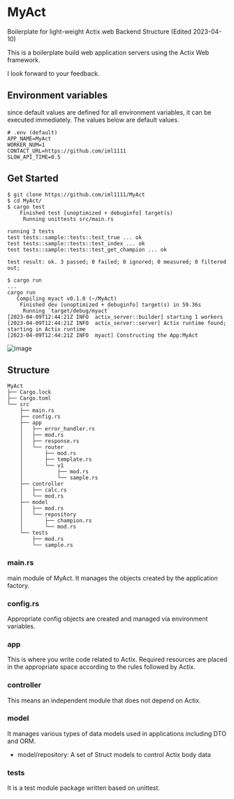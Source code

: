 # MyAct
Boilerplate for light-weight Actix web Backend Structure (Edited 2023-04-10)

This is a boilerplate build web application servers using the Actix Web framework.

I look forward to your feedback.

## Environment variables
since default values are defined for all environment variables, it can be executed immediately. The values below are default values.
```shell
# .env (default)
APP_NAME=MyAct
WORKER_NUM=1
CONTACT_URL=https://github.com/iml1111
SLOW_API_TIME=0.5
```

## Get Started
```shell
$ git clone https://github.com/iml1111/MyAct
$ cd MyAct/
$ cargo test
    Finished test [unoptimized + debuginfo] target(s)
     Running unittests src/main.rs 

running 3 tests
test tests::sample::tests::test_true ... ok
test tests::sample::tests::test_index ... ok
test tests::sample::tests::test_get_champion ... ok

test result: ok. 3 passed; 0 failed; 0 ignored; 0 measured; 0 filtered out;

$ cargo run
...
cargo run
   Compiling myact v0.1.0 (~/MyAct)
    Finished dev [unoptimized + debuginfo] target(s) in 59.36s
     Running `target/debug/myact`
[2023-04-09T12:44:21Z INFO  actix_server::builder] starting 1 workers
[2023-04-09T12:44:21Z INFO  actix_server::server] Actix runtime found; starting in Actix runtime
[2023-04-09T12:44:21Z INFO  myact] Constructing the App:MyAct
```
![image](https://user-images.githubusercontent.com/29897277/230773250-7d5819ef-12a3-4de1-9bd3-301032dfdc19.png)


## Structure
```
MyAct
├── Cargo.lock
├── Cargo.toml
└── src
    ├── main.rs
    ├── config.rs
    ├── app
    │   ├── error_handler.rs
    │   ├── mod.rs
    │   ├── response.rs
    │   └── router
    │       ├── mod.rs
    │       ├── template.rs
    │       └── v1
    │           ├── mod.rs
    │           └── sample.rs
    ├── controller
    │   ├── calc.rs
    │   └── mod.rs
    ├── model
    │   ├── mod.rs
    │   └── repository
    │       ├── champion.rs
    │       └── mod.rs
    └── tests
        ├── mod.rs
        └── sample.rs
```
### main.rs
main module of MyAct. It manages the objects created by the application factory.

### config.rs
Appropriate config objects are created and managed via environment variables.

### app
This is where you write code related to Actix. Required resources are placed in the appropriate space according to the rules followed by Actix.
### controller
This means an independent module that does not depend on Actix.

### model
It manages various types of data models used in applications including DTO and ORM.
- model/repository: A set of Struct models to control Actix body data
### tests
It is a test module package written based on unittest.